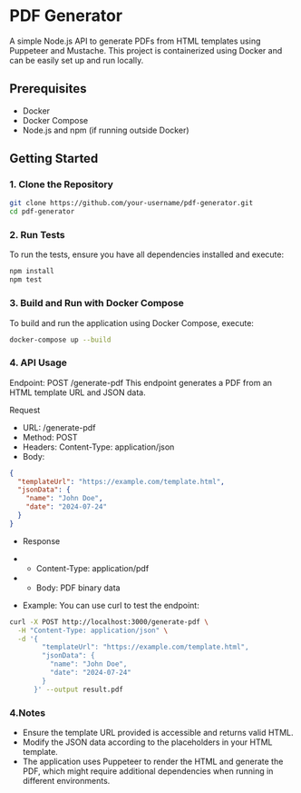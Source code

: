 # PDF Generator

A simple Node.js API to generate PDFs from HTML templates using Puppeteer and Mustache. This project is containerized using Docker and can be easily set up and run locally.

## Prerequisites

- Docker
- Docker Compose
- Node.js and npm (if running outside Docker)

## Getting Started

### 1. Clone the Repository

```bash
git clone https://github.com/your-username/pdf-generator.git
cd pdf-generator
```
### 2. Run Tests

To run the tests, ensure you have all dependencies installed and execute:

```bash
npm install
npm test
```
### 3.  Build and Run with Docker Compose

To build and run the application using Docker Compose, execute:

```bash
docker-compose up --build
```

### 4.  API Usage
Endpoint: POST /generate-pdf
This endpoint generates a PDF from an HTML template URL and JSON data.

Request
- URL: /generate-pdf
- Method: POST
- Headers: Content-Type: application/json
- Body:
```json
{
  "templateUrl": "https://example.com/template.html",
  "jsonData": {
    "name": "John Doe",
    "date": "2024-07-24"
  }
}
```
- Response
- - Content-Type: application/pdf
- - Body: PDF binary data

- Example: You can use curl to test the endpoint:

```bash
curl -X POST http://localhost:3000/generate-pdf \
  -H "Content-Type: application/json" \
  -d '{
        "templateUrl": "https://example.com/template.html",
        "jsonData": {
          "name": "John Doe",
          "date": "2024-07-24"
        }
      }' --output result.pdf
```

### 4.Notes
- Ensure the template URL provided is accessible and returns valid HTML.
- Modify the JSON data according to the placeholders in your HTML template.
- The application uses Puppeteer to render the HTML and generate the PDF, which might require additional dependencies when running in different environments.

